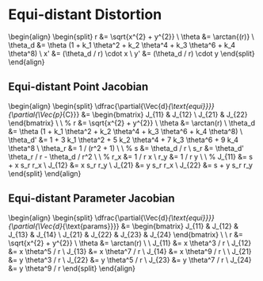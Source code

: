 # Equi-distant Distortion

\begin{align}
  \begin{split}
    r &= \sqrt{x^{2} + y^{2}} \\
    \theta &= \arctan{(r)} \\
    \theta_d &= \theta (1 + k_1 \theta^2 + k_2 \theta^4
      + k_3 \theta^6 + k_4 \theta^8) \\
    x' &= (\theta_d / r) \cdot x \\
    y' &= (\theta_d / r) \cdot y
  \end{split}
\end{align}


## Equi-distant Point Jacobian

\begin{align}
\begin{split}
  \dfrac{\partial{\Vec{d}_{\text{equi}}}}{\partial{\Vec{p}_{C}}} &=
    \begin{bmatrix}
      J_{11} & J_{12} \\
      J_{21} & J_{22}
    \end{bmatrix} \\ \\
    %
    r &= \sqrt{x^{2} + y^{2}} \\
    \theta &= \arctan(r) \\
    \theta_d &= \theta (1 + k_1 \theta^2 + k_2 \theta^4
      + k_3 \theta^6 + k_4 \theta^8) \\
    \theta_d' &= 1 + 3 k_1 \theta^2 + 5 k_2 \theta^4
      + 7 k_3 \theta^6 + 9 k_4 \theta^8 \\
    \theta_r &= 1 / (r^2 + 1) \\ \\
    %
    s &= \theta_d / r \\
    s_r &= \theta_d' \theta_r / r - \theta_d / r^2 \\ \\
    %
    r_x &= 1 / r x \\
    r_y &= 1 / r y \\ \\
    %
    J_{11} &= s + x s_r r_x \\
    J_{12} &= x s_r r_y \\
    J_{21} &= y s_r r_x \\
    J_{22} &= s + y s_r r_y
\end{split}
\end{align}


## Equi-distant Parameter Jacobian

\begin{align}
\begin{split}
  \dfrac{\partial{\Vec{d}_{\text{equi}}}}
        {\partial{\Vec{d}_{\text{params}}}} &=
    \begin{bmatrix}
      J_{11} & J_{12} & J_{13} & J_{14} \\
      J_{21} & J_{22} & J_{23} & J_{24}
    \end{bmatrix} \\ \\
  r &= \sqrt{x^{2} + y^{2}} \\
  \theta &= \arctan(r) \\ \\
  J_{11} &= x \theta^3 / r \\
  J_{12} &= x \theta^5 / r \\
  J_{13} &= x \theta^7 / r \\
  J_{14} &= x \theta^9 / r \\ \\
  J_{21} &= y \theta^3 / r \\
  J_{22} &= y \theta^5 / r \\
  J_{23} &= y \theta^7 / r \\
  J_{24} &= y \theta^9 / r
\end{split}
\end{align}

